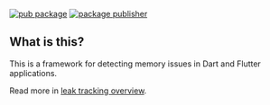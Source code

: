 [![pub package](https://img.shields.io/pub/v/leak_tracker.svg)](https://pub.dev/packages/leak_tracker)
[![package publisher](https://img.shields.io/pub/publisher/leak_tracker.svg)](https://pub.dev/packages/leak_tracker/publisher)

## What is this?

This is a framework for detecting memory issues in Dart and Flutter applications.

Read more in [leak tracking overview](https://github.com/dart-lang/leak_tracker/blob/main/doc/leak_tracking/OVERVIEW.md).
